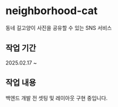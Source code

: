 # neighborhood-cat

동네 길고양이 사진을 공유할 수 있는 SNS 서비스

## 작업 기간

2025.02.17 ~

## 작업 내용

백엔드 개발 전 셋팅 및 레이아웃 구현 중입니다.
